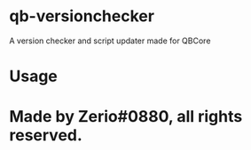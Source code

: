 # qb-versionchecker
A version checker and script updater made for QBCore

# Usage

# Made by Zerio#0880, all rights reserved.
